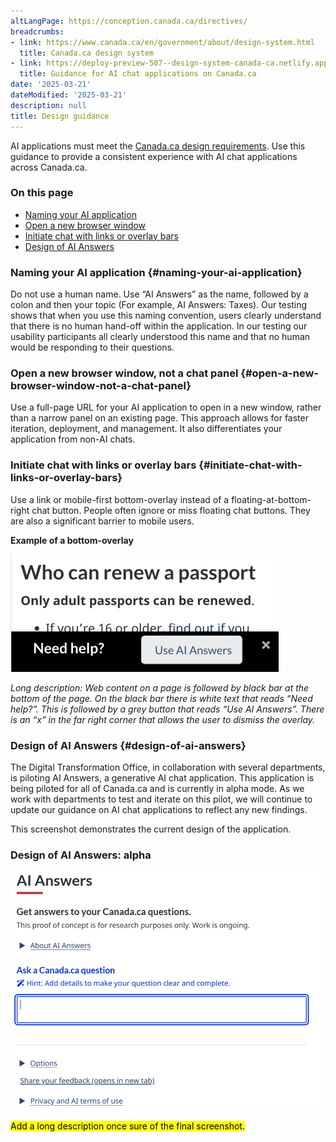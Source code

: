 ```yaml
---
altLangPage: https://conception.canada.ca/directives/
breadcrumbs:
- link: https://www.canada.ca/en/government/about/design-system.html
  title: Canada.ca design system
- link: https://deploy-preview-507--design-system-canada-ca.netlify.app/guidance/guidance-for-ai-chat-applications-on-canada-ca.html
  title: Guidance for AI chat applications on Canada.ca
date: '2025-03-21'
dateModified: '2025-03-21'
description: null
title: Design guidance
---
```


AI applications must meet the [Canada.ca design requirements](https://design.canada.ca/specifications.html). Use this guidance to provide a consistent experience with AI chat applications across Canada.ca. 

### On this page

* [Naming your AI application](#naming-your-ai-application)  
* [Open a new browser window](#open-a-new-browser-window-not-a-chat-panel)  
* [Initiate chat with links or overlay bars](#initiate-chat-with-links-or-overlay-bars)  
* [Design of AI Answers](#design-of-ai-answers)

### Naming your AI application {#naming-your-ai-application}

Do not use a human name. Use “AI Answers” as the name, followed by a colon and then your topic (For example, AI Answers: Taxes). Our testing shows that when you use this naming convention, users clearly understand that there is no human hand-off within the application. In our testing our usability participants all clearly understood this name and that no human would be responding to their questions. 

### Open a new browser window, not a chat panel {#open-a-new-browser-window-not-a-chat-panel}

Use a full-page URL for your AI application to open in a new window, rather than a narrow panel on an existing page. This approach allows for faster iteration, deployment, and management. It also differentiates your application from non-AI chats.

### Initiate chat with links or overlay bars {#initiate-chat-with-links-or-overlay-bars}

Use a link or mobile-first bottom-overlay instead of a floating-at-bottom-right chat button. People often ignore or miss floating chat buttons. They are also a significant barrier to mobile users.

**Example of a bottom-overlay**

<p><img src="images/image5.png" alt="Who can renew a passport"></p>

*Long description: Web content on a page is followed by black bar at the bottom of the page. On the black bar there is white text that reads “Need help?”. This is followed by a grey button that reads “Use AI Answers”. There is an “x” in the far right corner that allows the user to dismiss the overlay.* 

### Design of AI Answers {#design-of-ai-answers}

The Digital Transformation Office, in collaboration with several departments, is piloting AI Answers, a generative AI chat application. This application is being piloted for all of Canada.ca and is currently in alpha mode. As we work with departments to test and iterate on this pilot, we will continue to update our guidance on AI chat applications to reflect any new findings. 

This screenshot demonstrates the current design of the application.

### Design of AI Answers: alpha

<p><img src="images/image2.png" alt="AI answers"></p>

<mark>Add a long description once sure of the final screenshot.</mark>
